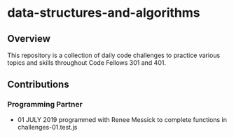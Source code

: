 # data-structures-and-algorithms

## Overview
This repository is a collection of daily code challenges to practice various topics and skills throughout Code Fellows 301 and 401.

## Contributions
### Programming Partner
* 01 JULY 2019 programmed with Renee Messick to complete functions in challenges-01.test.js
